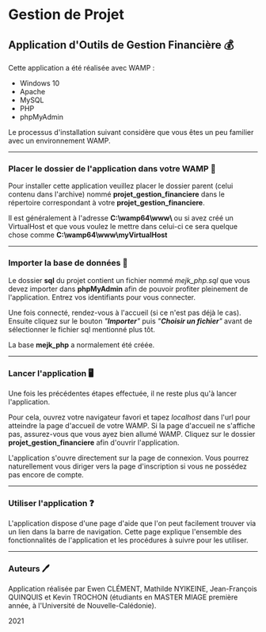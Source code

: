 # Gestion de Projet

## Application d'Outils de Gestion Financière 💰

Cette application a été réalisée avec WAMP :

- Windows 10
- Apache
- MySQL
- PHP
- phpMyAdmin

Le processus d'installation suivant considère que vous êtes un peu familier avec un environnement WAMP.

---

### Placer le dossier de l'application dans votre WAMP 📁

Pour installer cette application veuillez placer le dossier parent (celui contenu dans l'archive) nommé **projet_gestion_financiere** dans le répertoire correspondant à votre **projet_gestion_financiere**.

Il est généralement à l'adresse <strong>C:\wamp64\www\ </strong> ou si avez créé un VirtualHost et que vous voulez le mettre dans celui-ci ce sera quelque chose comme <strong>C:\wamp64\www\myVirtualHost</strong>

---

### Importer la base de données 📙

Le dossier **sql** du projet contient un fichier nommé *mejk_php.sql* que vous devez importer dans **phpMyAdmin** afin de pouvoir profiter pleinement de l'application. Entrez vos identifiants pour vous connecter.

Une fois connecté, rendez-vous à l'accueil (si ce n'est pas déjà le cas). Ensuite cliquez sur le bouton <i> "**Importer**" </i> puis <i> "**Choisir un fichier**" </i> avant de sélectionner le fichier sql mentionné plus tôt.

La base **mejk_php** a normalement été créée.

---

### Lancer l'application 🖥️

Une fois les précédentes étapes effectuée, il ne reste plus qu'à lancer l'application.

Pour cela, ouvrez votre navigateur favori et tapez *localhost* dans l'url pour atteindre la page d'accueil de votre WAMP. Si la page d'accueil ne s'affiche pas, assurez-vous que vous ayez bien allumé WAMP. Cliquez sur le dossier **projet_gestion_financiere** afin d'ouvrir l'application.

L'application s'ouvre directement sur la page de connexion. Vous pourrez naturellement vous diriger vers la page d'inscription si vous ne possédez pas encore de compte.


---

### Utiliser l'application ❓

L'application dispose d'une page d'aide que l'on peut facilement trouver via un lien dans la barre de navigation. Cette page explique l'ensemble des fonctionnalités de l'application et les procédures à suivre pour les utiliser.

---

### Auteurs 🖊️

Application réalisée par Ewen CLÉMENT, Mathilde NYIKEINE, Jean-François QUINQUIS et Kevin TROCHON (étudiants en MASTER MIAGE première année, à l'Université de Nouvelle-Calédonie).

2021